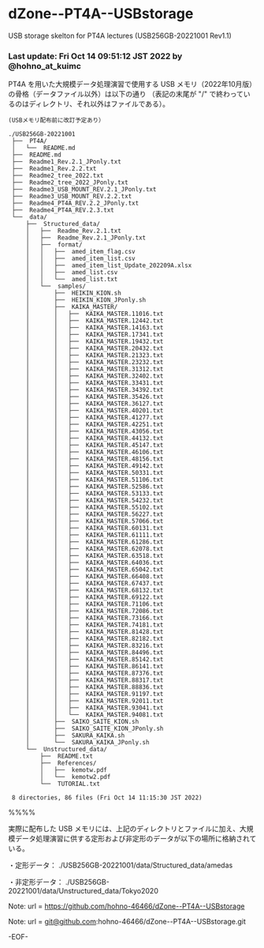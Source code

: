 # dZone--PT4A--USBstorage

USB storage skelton for PT4A lectures (USB256GB-20221001 Rev1.1)

### Last update: Fri Oct 14 09:51:12 JST 2022 by @hohno_at_kuimc

PT4A を用いた大規模データ処理演習で使用する USB メモリ（2022年10月版）の骨格（データファイル以外）は以下の通り
（表記の末尾が "/" で終わっているのはディレクトリ、それ以外はファイルである）。

    (USBメモリ配布前に改訂予定あり）

    ./USB256GB-20221001
     ├──  PT4A/
     │   └──  README.md
     ├──  README.md
     ├──  Readme1_Rev.2.1_JPonly.txt
     ├──  Readme1_Rev.2.2.txt
     ├──  Readme2_tree_2022.txt
     ├──  Readme2_tree_2022_JPonly.txt
     ├──  Readme3_USB_MOUNT_REV.2.1_JPonly.txt
     ├──  Readme3_USB_MOUNT_REV.2.2.txt
     ├──  Readme4_PT4A_REV.2.2_JPonly.txt
     ├──  Readme4_PT4A_REV.2.3.txt
     └──  data/
         ├──  Structured_data/
         │   ├──  Readme_Rev.2.1.txt
         │   ├──  Readme_Rev.2.1_JPonly.txt
         │   ├──  format/
         │   │   ├──  amed_item_flag.csv
         │   │   ├──  amed_item_list.csv
         │   │   ├──  amed_item_list_Update_202209A.xlsx
         │   │   ├──  amed_list.csv
         │   │   └──  amed_list.txt
         │   └──  samples/
         │       ├──  HEIKIN_KION.sh
         │       ├──  HEIKIN_KION_JPonly.sh
         │       ├──  KAIKA_MASTER/
         │       │   ├──  KAIKA_MASTER.11016.txt
         │       │   ├──  KAIKA_MASTER.12442.txt
         │       │   ├──  KAIKA_MASTER.14163.txt
         │       │   ├──  KAIKA_MASTER.17341.txt
         │       │   ├──  KAIKA_MASTER.19432.txt
         │       │   ├──  KAIKA_MASTER.20432.txt
         │       │   ├──  KAIKA_MASTER.21323.txt
         │       │   ├──  KAIKA_MASTER.23232.txt
         │       │   ├──  KAIKA_MASTER.31312.txt
         │       │   ├──  KAIKA_MASTER.32402.txt
         │       │   ├──  KAIKA_MASTER.33431.txt
         │       │   ├──  KAIKA_MASTER.34392.txt
         │       │   ├──  KAIKA_MASTER.35426.txt
         │       │   ├──  KAIKA_MASTER.36127.txt
         │       │   ├──  KAIKA_MASTER.40201.txt
         │       │   ├──  KAIKA_MASTER.41277.txt
         │       │   ├──  KAIKA_MASTER.42251.txt
         │       │   ├──  KAIKA_MASTER.43056.txt
         │       │   ├──  KAIKA_MASTER.44132.txt
         │       │   ├──  KAIKA_MASTER.45147.txt
         │       │   ├──  KAIKA_MASTER.46106.txt
         │       │   ├──  KAIKA_MASTER.48156.txt
         │       │   ├──  KAIKA_MASTER.49142.txt
         │       │   ├──  KAIKA_MASTER.50331.txt
         │       │   ├──  KAIKA_MASTER.51106.txt
         │       │   ├──  KAIKA_MASTER.52586.txt
         │       │   ├──  KAIKA_MASTER.53133.txt
         │       │   ├──  KAIKA_MASTER.54232.txt
         │       │   ├──  KAIKA_MASTER.55102.txt
         │       │   ├──  KAIKA_MASTER.56227.txt
         │       │   ├──  KAIKA_MASTER.57066.txt
         │       │   ├──  KAIKA_MASTER.60131.txt
         │       │   ├──  KAIKA_MASTER.61111.txt
         │       │   ├──  KAIKA_MASTER.61286.txt
         │       │   ├──  KAIKA_MASTER.62078.txt
         │       │   ├──  KAIKA_MASTER.63518.txt
         │       │   ├──  KAIKA_MASTER.64036.txt
         │       │   ├──  KAIKA_MASTER.65042.txt
         │       │   ├──  KAIKA_MASTER.66408.txt
         │       │   ├──  KAIKA_MASTER.67437.txt
         │       │   ├──  KAIKA_MASTER.68132.txt
         │       │   ├──  KAIKA_MASTER.69122.txt
         │       │   ├──  KAIKA_MASTER.71106.txt
         │       │   ├──  KAIKA_MASTER.72086.txt
         │       │   ├──  KAIKA_MASTER.73166.txt
         │       │   ├──  KAIKA_MASTER.74181.txt
         │       │   ├──  KAIKA_MASTER.81428.txt
         │       │   ├──  KAIKA_MASTER.82182.txt
         │       │   ├──  KAIKA_MASTER.83216.txt
         │       │   ├──  KAIKA_MASTER.84496.txt
         │       │   ├──  KAIKA_MASTER.85142.txt
         │       │   ├──  KAIKA_MASTER.86141.txt
         │       │   ├──  KAIKA_MASTER.87376.txt
         │       │   ├──  KAIKA_MASTER.88317.txt
         │       │   ├──  KAIKA_MASTER.88836.txt
         │       │   ├──  KAIKA_MASTER.91197.txt
         │       │   ├──  KAIKA_MASTER.92011.txt
         │       │   ├──  KAIKA_MASTER.93041.txt
         │       │   └──  KAIKA_MASTER.94081.txt
         │       ├──  SAIKO_SAITE_KION.sh
         │       ├──  SAIKO_SAITE_KION_JPonly.sh
         │       ├──  SAKURA_KAIKA.sh
         │       └──  SAKURA_KAIKA_JPonly.sh
         └──  Unstructured_data/
             ├──  README.txt
             ├──  References/
             │   ├──  kemotw.pdf
             │   └──  kemotw2.pdf
             └──  TUTORIAL.txt
     
     8 directories, 86 files (Fri Oct 14 11:15:30 JST 2022)

%%%%

実際に配布した USB メモリには、上記のディレクトリとファイルに加え、大規模データ処理演習に供する定形および非定形のデータが以下の場所に格納されている。

・定形データ： ./USB256GB-20221001/data/Structured_data/amedas

・非定形データ： ./USB256GB-20221001/data/Unstructured_data/Tokyo2020

Note:	url = https://github.com/hohno-46466/dZone--PT4A--USBstorage

Note:	url = git@github.com:hohno-46466/dZone--PT4A--USBstorage.git

-EOF-
